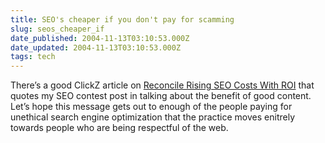 ```yaml
---
title: SEO's cheaper if you don't pay for scamming
slug: seos_cheaper_if
date_published: 2004-11-13T03:10:53.000Z
date_updated: 2004-11-13T03:10:53.000Z
tags: tech
---
```


There’s a good ClickZ article on [Reconcile Rising SEO Costs With ROI](http://www.clickz.com/experts/crm/traffic/article.php/3434561) that quotes my SEO contest post in talking about the benefit of good content. Let’s hope this message gets out to enough of the people paying for unethical search engine optimization that the practice moves enitrely towards people who are being respectful of the web.
